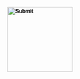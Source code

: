 <head>
   <style> 
      input[type='Image'] { position: absolute; }
   </style>   
</head>

<body>

   <p id="timer"></p>
   <p id="score"></p>

   <input type="Image" id="test1" src="" height="150" width="150" points="" onclick="scoreboard_sp(1)" />
   <input type="Image" id="test2" src="" height="150" width="150" points="" onclick="scoreboard_sp(2)" />
   <input type="Image" id="test3" src="" height="150" width="150" points="" onclick="scoreboard_sp(3)" />
   <input type="Image" id="test4" src="" height="150" width="150" points="" onclick="scoreboard_sp(4)" />
   <input type="Image" id="test5" src="" height="150" width="150" points="" onclick="scoreboard_sp(5)" />


   <script>
            
      const food_api_url = 'https://fruitteam.duckdns.org/api/foods/';
      const scores_api_url = 'https://fruitteam.duckdns.org/api/topscores/';

      var foodstuff;
      var data;
      async function getFoodstorage() {
         const response = await fetch(food_api_url)
         const data = await response.json();
         console.log(data.foodstorage)
         const foodstuff = await data.foodstorage;
         console.log(foodstuff)
         return foodstuff
      }
      
      var getData;
      fetch(food_api_url)
         .then(response => response.json())
         // .then(data => console.log(data))
         .then(data => {
            getData = data;
            })
         .then(() => {
            console.log(getData);
         });

      const foodimages = [
      {
         "id": 1, 
         "image": "https://png.pngtree.com/png-vector/20190130/ourlarge/pngtree-cute-minimalist-creative-cartoon-hamburger-png-image_611163.jpg", 
         "name": "Burger", 
         "points": "10"
      }, 
      {
         "id": 2, 
         "image": "https://thumbs.dreamstime.com/b/french-fries-cartoon-clipart-red-paper-box-carton-121897301.jpg", 
         "name": "Fries", 
         "points": "20"
      }
      ];

      console.log(foodimages);

      // var getScores;
      // fetch(scores_api_url)
      //    .then(response => response.json())
      //    // .then(data => console.log(data))
      //    .then(data => {
      //       getScores = data;
      //       })
      //    .then(() => {
      //       console.log(getScores);
      //    });


      function get_images() {

         foodstuff = getFoodstorage();
         console.log(foodstuff);
         console.log(data);
         console.log(getData);

         // set image
         document.getElementById("test1").src = foodimages[0].image;
         document.getElementById("test2").src = foodimages[1].image;
         document.getElementById("test3").src = foodimages[1].image;
         document.getElementById("test4").src = foodimages[1].image;
         document.getElementById("test5").src = foodimages[1].image;
   
         // set points
         document.getElementById("test1").points = parseInt(foodimages[0].points);
         document.getElementById("test2").points = parseInt(foodimages[1].points);
         document.getElementById("test3").points = parseInt(foodimages[1].points);
         document.getElementById("test4").points = parseInt(foodimages[1].points);
         document.getElementById("test5").points = parseInt(foodimages[1].points);
      }

      var score = 0;
      document.getElementById("score").innerHTML = "Score: " + score + " points"
      function scoreboard_sp(idid) {
         if (idid == 1) {
            points = document.getElementById("test1").points;
         } else if (idid == 2) {
            points = document.getElementById("test2").points;
         } else if (idid == 3) {
            points = document.getElementById("test3").points;
         } else if (idid == 4) {
            points = document.getElementById("test4").points;
         } else if (idid == 5) {
            points = document.getElementById("test5").points;
         } else {
            points = 0;
         }
         score = score + points;
         console.log(score);
         document.getElementById("score").innerHTML = "Score: " + score + " points"
      }

      function moveimage(idid) {
         var test = document.getElementById(idid);
      // let w_screen = window.screen.availWidth - 150;
      // let h_screen = window.screen.availHeight - 150;
      test.style.top = Math.floor((Math.random() * 500) + 1) + "px";
      test.style.left = Math.floor((Math.random() * 300) + 1) + "px";
      test.style.visibility = 'visible';
      }
      
      function clearimage(idid) {
         var clear1 = document.getElementById(idid)
         clear1.style.visibility = 'hidden';
      }

      function clearimages() {
         clearimage("test1");
         clearimage("test2");
         clearimage("test3");
         clearimage("test4");
         clearimage("test5");
      }
      
      function stop_moveimage(moveimage_interval) {
         clearInterval(moveimage_interval);
         clearimages();
         update_topscores();
      }
   
      function update_topscores() {
         // get name of player by input
         
         // append new record to topscores with name input and new score
      }

      timer = 30
      document.getElementById("timer").innerHTML = "Time left: " + timer + " seconds"
      function onscreen() {
         clearimages();
         something = Math.ceil(Math.random() * 5);
         timer = timer - 1
         document.getElementById("timer").innerHTML = "Time left: " + timer + " seconds"

         if (something >= 1) {
         moveimage("test1");
         //moveimage_interval = setInterval(moveimage, 1000, "test1");
         } 
         if (something >= 2) {
         moveimage("test2");
         //moveimage_interval2 = setInterval(moveimage, 1000, "test2");
         }
         if (something >= 3) {
         moveimage("test3");
         //moveimage_interval3 = setInterval(moveimage, 1000, "test3");
         }
         if (something >= 4) {
         moveimage("test4");
         //moveimage_interval4 = setInterval(moveimage, 1000, "test4");
         }
         if (something >= 5) {
         moveimage("test5");
         //moveimage_interval5 = setInterval(moveimage, 1000, "test5");
         }

         // document.write("Score: " + score + " points");
      }

      get_images();
      thing = setInterval(onscreen, 1000);
      image_timeout = setTimeout(stop_moveimage, 30000, thing);

         

   </script>
</body>
